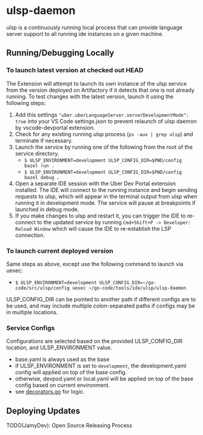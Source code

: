 # ulsp-daemon

ulsp is a continuously running local process that can provide language server support to all running ide instances on a given machine.

## Running/Debugging Locally
### To launch latest version at checked out HEAD
The Extension will attempt to launch its own instance of the ulsp service from the version deployed on Artifactory if it detects that one is not already running.  To test changes with the latest version, launch it using the following steps:
1. Add this settings `"uber.uberLanguageServer.serverDevelopmentMode": true` into your VS Code settings.json to prevent relaunch of ulsp daemon by vscode-devportal extension.
2. Check for any existing running ulsp process (`ps -aux | grep ulsp`) and terminate if necessary.
3. Launch the service by running one of the following from the root of the service directory.
   - `$ ULSP_ENVIRONMENT=development ULSP_CONFIG_DIR=$PWD/config bazel run .`
   - `$ ULSP_ENVIRONMENT=development ULSP_CONFIG_DIR=$PWD/config bazel debug .`
4. Open a separate IDE session with the Uber Dev Portal extension installed.  The IDE will connect to the running instance and begin sending requests to ulsp, which will appear in the terminal output from ulsp when running it in development mode.  The service will pause at breakpoints if launched in debug mode.
5. If you make changes to ulsp and restart it, you can trigger the IDE to re-connect to the updated service by running `Cmd+Shift+P -> Developer: Reload Window` which will cause the IDE to re-establish the LSP connection.


### To launch current deployed version
Same steps as above, except use the following command to launch via uexec:
   - `$ ULSP_ENVIRONMENT=development ULSP_CONFIG_DIR=~/go-code/src/ulsp/config uexec ~/go-code/tools/ide/ulsp/ulsp-daemon`

ULSP_CONFIG_DIR can be pointed to another path if different configs are to be used, and may include multiple colon-separated paths if configs may be in multiple locations.

### Service Configs
Configurations are selected based on the provided ULSP_CONFIG_DIR location, and ULSP_ENVIRONMENT value.
- base.yaml is always used as the base
- if ULSP_ENVIRONMENT is set to `development`, the development.yaml config will applied on top of the base config.
- otherwise, devpod.yaml or local.yaml will be applied on top of the base config based on current environment.
- see [decorators.go](src/ulsp/app/decorators.go) for logic.

## Deploying Updates

TODO(JamyDev): Open Source Releasing Process
